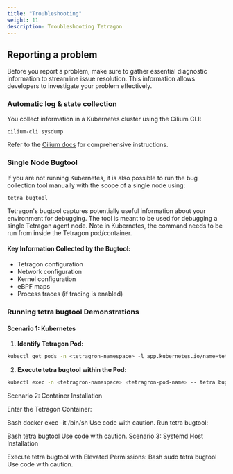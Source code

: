 ```yaml
---
title: "Troubleshooting"
weight: 11
description: Troubleshooting Tetragon
---
```


## Reporting a problem

Before you report a problem, make sure to gather essential diagnostic information to streamline issue resolution. This information allows developers to investigate your problem effectively.

### Automatic log & state collection

You collect information in a Kubernetes cluster using the Cilium CLI:

```shell
cilium-cli sysdump
```

Refer to the [Cilium docs](https://docs.cilium.io/en/stable/operations/troubleshooting/#automatic-log-state-collection) for comprehensive instructions.

### Single Node Bugtool

If you are not running Kubernetes, it is also possible to run the bug collection tool manually with the scope of a single node using:

```shell
tetra bugtool
```

Tetragon's bugtool captures potentially useful information about your environment for debugging. The tool is meant to be used for debugging a single Tetragon agent node. Note in Kubernetes, the command needs to be run from inside the Tetragon pod/container.

#### Key Information Collected by the Bugtool:

- Tetragon configuration
- Network configuration
- Kernel configuration
- eBPF maps
- Process traces (if tracing is enabled)

### Running tetra bugtool Demonstrations

#### Scenario 1: Kubernetes

1. **Identify Tetragon Pod:**

```bash
kubectl get pods -n <tetragron-namespace> -l app.kubernetes.io/name=tetragon
```

2. **Execute tetra bugtool within the Pod:**

```bash
kubectl exec -n <tetragron-namespace> <tetragron-pod-name> -- tetra bugtool
```

Scenario 2: Container Installation

Enter the Tetragon Container:

Bash
docker exec -it <tetragron-container-id> /bin/sh
Use code with caution.
Run tetra bugtool:

Bash
tetra bugtool
Use code with caution.
Scenario 3: Systemd Host Installation

Execute tetra bugtool with Elevated Permissions:
Bash
sudo tetra bugtool
Use code with caution.
